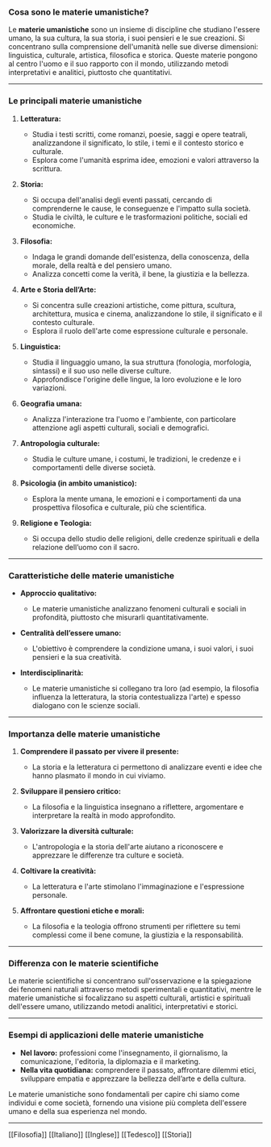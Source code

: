 ### **Cosa sono le materie umanistiche?**

Le **materie umanistiche** sono un insieme di discipline che studiano l'essere umano, la sua cultura, la sua storia, i suoi pensieri e le sue creazioni. Si concentrano sulla comprensione dell'umanità nelle sue diverse dimensioni: linguistica, culturale, artistica, filosofica e storica. Queste materie pongono al centro l'uomo e il suo rapporto con il mondo, utilizzando metodi interpretativi e analitici, piuttosto che quantitativi.

---

### **Le principali materie umanistiche**

1. **Letteratura:**
    
    - Studia i testi scritti, come romanzi, poesie, saggi e opere teatrali, analizzandone il significato, lo stile, i temi e il contesto storico e culturale.
    - Esplora come l'umanità esprima idee, emozioni e valori attraverso la scrittura.
2. **Storia:**
    
    - Si occupa dell'analisi degli eventi passati, cercando di comprenderne le cause, le conseguenze e l'impatto sulla società.
    - Studia le civiltà, le culture e le trasformazioni politiche, sociali ed economiche.
3. **Filosofia:**
    
    - Indaga le grandi domande dell'esistenza, della conoscenza, della morale, della realtà e del pensiero umano.
    - Analizza concetti come la verità, il bene, la giustizia e la bellezza.
4. **Arte e Storia dell’Arte:**
    
    - Si concentra sulle creazioni artistiche, come pittura, scultura, architettura, musica e cinema, analizzandone lo stile, il significato e il contesto culturale.
    - Esplora il ruolo dell'arte come espressione culturale e personale.
5. **Linguistica:**
    
    - Studia il linguaggio umano, la sua struttura (fonologia, morfologia, sintassi) e il suo uso nelle diverse culture.
    - Approfondisce l'origine delle lingue, la loro evoluzione e le loro variazioni.
6. **Geografia umana:**
    
    - Analizza l'interazione tra l'uomo e l'ambiente, con particolare attenzione agli aspetti culturali, sociali e demografici.
7. **Antropologia culturale:**
    
    - Studia le culture umane, i costumi, le tradizioni, le credenze e i comportamenti delle diverse società.
8. **Psicologia (in ambito umanistico):**
    
    - Esplora la mente umana, le emozioni e i comportamenti da una prospettiva filosofica e culturale, più che scientifica.
9. **Religione e Teologia:**
    
    - Si occupa dello studio delle religioni, delle credenze spirituali e della relazione dell’uomo con il sacro.

---

### **Caratteristiche delle materie umanistiche**

- **Approccio qualitativo:**
    
    - Le materie umanistiche analizzano fenomeni culturali e sociali in profondità, piuttosto che misurarli quantitativamente.
- **Centralità dell’essere umano:**
    
    - L'obiettivo è comprendere la condizione umana, i suoi valori, i suoi pensieri e la sua creatività.
- **Interdisciplinarità:**
    
    - Le materie umanistiche si collegano tra loro (ad esempio, la filosofia influenza la letteratura, la storia contestualizza l'arte) e spesso dialogano con le scienze sociali.

---

### **Importanza delle materie umanistiche**

1. **Comprendere il passato per vivere il presente:**
    
    - La storia e la letteratura ci permettono di analizzare eventi e idee che hanno plasmato il mondo in cui viviamo.
2. **Sviluppare il pensiero critico:**
    
    - La filosofia e la linguistica insegnano a riflettere, argomentare e interpretare la realtà in modo approfondito.
3. **Valorizzare la diversità culturale:**
    
    - L'antropologia e la storia dell'arte aiutano a riconoscere e apprezzare le differenze tra culture e società.
4. **Coltivare la creatività:**
    
    - La letteratura e l'arte stimolano l'immaginazione e l'espressione personale.
5. **Affrontare questioni etiche e morali:**
    
    - La filosofia e la teologia offrono strumenti per riflettere su temi complessi come il bene comune, la giustizia e la responsabilità.

---

### **Differenza con le materie scientifiche**

Le materie scientifiche si concentrano sull'osservazione e la spiegazione dei fenomeni naturali attraverso metodi sperimentali e quantitativi, mentre le materie umanistiche si focalizzano su aspetti culturali, artistici e spirituali dell'essere umano, utilizzando metodi analitici, interpretativi e storici.

---

### **Esempi di applicazioni delle materie umanistiche**

- **Nel lavoro:** professioni come l'insegnamento, il giornalismo, la comunicazione, l'editoria, la diplomazia e il marketing.
- **Nella vita quotidiana:** comprendere il passato, affrontare dilemmi etici, sviluppare empatia e apprezzare la bellezza dell’arte e della cultura.

Le materie umanistiche sono fondamentali per capire chi siamo come individui e come società, fornendo una visione più completa dell'essere umano e della sua esperienza nel mondo.

---
[[Filosofia]]
[[Italiano]]
[[Inglese]]
[[Tedesco]]
[[Storia]]
